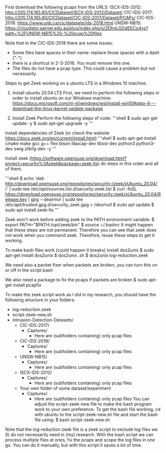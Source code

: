 First download the following pcaps from the URLS:
ISCX-IDS-2012: http://205.174.165.80/CICDataset/ISCX-IDS-2012/Dataset/
CIC-IDS-2017: http://205.174.165.80/CICDataset/CIC-IDS-2017/Dataset/PCAPs/
CIC-IDS-2018: https://www.unb.ca/cic/datasets/ids-2018.html
UNSW-NB15: https://cloudstor.aarnet.edu.au/plus/index.php/s/2DhnLGDdEECo4ys?path=%2FUNSW-NB15%20-%20pcap%20files

Note that in the CIC-IDS-2018 there are some issues:
- Some files have spaces in their name: replace those spaces with a dash ("-")
- there is a shortcut in 2-3-2018. You must remove this one.
- The files do not have a pcap type. This could cause a problem but not necessarily. 

Steps to get Zeek working on a ubuntu LTS in a Windows 10 machine. 

1) Install ubuntu 20.04 LTS
First, we need to perform the following steps in order to install ubuntu on our Windows machine:
https://docs.microsoft.com/nl-nl/windows/wsl/install-win10#step-4---download-the-linux-kernel-update-package

2) Install Zeek
Perform the following steps of code:
'''shell
$ sudo apt-get update -y
$ sudo apt-get upgrade -y
'''

Install dependencies of Zeek (or check the website https://docs.zeek.org/en/current/install.html)
'''shell
$ sudo apt-get install cmake make gcc g++ flex bison libpcap-dev libssl-dev python3 python3-dev swig zlib1g-dev -y
'''

Install zeek (https://software.opensuse.org/download.html?project=security%3Azeek&package=zeek-lts) do steps in this order and all of them.

'''shell
$ echo 'deb http://download.opensuse.org/repositories/security:/zeek/xUbuntu_20.04/ /' | sudo tee /etc/apt/sources.list.d/security:zeek.list
$ curl -fsSL https://download.opensuse.org/repositories/security:zeek/xUbuntu_20.04/Release.key | gpg --dearmor | sudo tee /etc/apt/trusted.gpg.d/security_zeek.gpg > /dev/null
$ sudo apt update
$ sudo apt install zeek-lts
'''

Zeek won't work before adding zeek to the PATH environment variable:
$ export PATH="$PATH:/opt/zeek/bin"
$ source ~/.bashrc
It might happen that these steps are not permanent. Therefore you can see that zeek does not work when you command zeek. Therefore, reuse these steps to get it working.

To make bash files work (could happen it breaks) install dos2unix
$ sudo apt-get install dos2unix
$ dos2unix <bashfile>.sh
$ dos2unix log-reduction.zeek

We need also a packet fixer when packets are broken, you can turn this on or off in the script.bash

We also need a package to fix the pcaps if packets are broken
$ sudo apt-get install pcapfix

To make the zeek script work as I did in my research, you should have the following structure in your folders:

- log-reduction.zeek 
- script-zeek-new.sh
- Intrusion-Detection-Datasets/
	- CIC-IDS-2017/
		- Captures/
			- Here are (subfolders containing) only pcap files
	- CIC-IDS-2018/
		- Captures/
		 	- Here are (subfolders containing) only pcap files
	- UNSW-NB15/
		- Captures/
		 	- Here are (subfolders containing) only pcap files
	- ISCX-IDS-2012/
		- Captures/
		 	- Here are (subfolders containing) only pcap files
	- Your own folder of some dataset/experiment
		- Captures/
			- Here are (subfolders containing) only pcap files
You can adjust the script-zeek-new file to make the bash program work to your own preference. 
To get the bash file working, cd with ubuntu to the script-zeek-new.sh file and start the bash file using:
$ bash script-zeek-new.sh

Note that the log-reduction.zeek file is a zeek script to exclude log files we (I) do not necessarily need in (my) research. With the bash script we can process multiple files at ones,
fix the pcaps and scope the log files in one go. You can do it manually, but with this script it saves a lot of time. 
